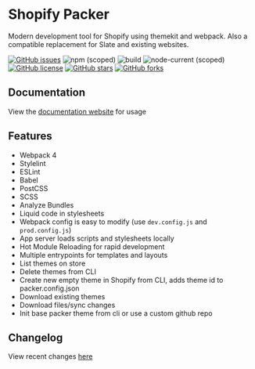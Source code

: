 # Shopify Packer

Modern development tool for Shopify using themekit and webpack. Also a compatible replacement for Slate and existing websites.

[![GitHub issues](https://img.shields.io/github/issues/hayes0724/shopify-packer.svg)](https://GitHub.com/hayes0724/shopify-packer/issues/)
![npm (scoped)](https://img.shields.io/npm/v/@hayes0724/shopify-packer)
![build](https://github.com/hayes0724/shopify-packer/workflows/Node.js%20CI/badge.svg?branch=master)
![node-current (scoped)](https://img.shields.io/node/v/@hayes0724/shopify-packer)
[![GitHub license](https://img.shields.io/github/license/hayes0724/shopify-packer.svg)](https://github.com/hayes0724/shopify-packer/blob/master/LICENSE)
[![GitHub stars](https://img.shields.io/github/stars/hayes0724/shopify-packer.svg?style=social&label=Star&maxAge=2592000)](https://GitHub.com/hayes0724/shopify-packer/stargazers/)
[![GitHub forks](https://img.shields.io/github/forks/hayes0724/shopify-packer.svg?style=social&label=Fork&maxAge=2592000)](https://GitHub.com/hayes0724/shopify-packer/network/)

## Documentation
View the [documentation website](https://hayes0724.github.io/shopify-packer/) for usage

## Features
- Webpack 4
- Stylelint
- ESLint
- Babel
- PostCSS
- SCSS
- Analyze Bundles
- Liquid code in stylesheets
- Webpack config is easy to modify (use `dev.config.js` and `prod.config.js`)
- App server loads scripts and stylesheets locally
- Hot Module Reloading for rapid development
- Multiple entrypoints for templates and layouts
- List themes on store
- Delete themes from CLI
- Create new empty theme in Shopify from CLI, adds theme id to packer.config.json
- Download existing themes
- Download files/sync changes
- Init base packer theme from cli or use a custom github repo

## Changelog
View recent changes [here](https://github.com/hayes0724/shopify-packer/blob/master/CHANGELOG.md)
